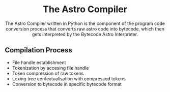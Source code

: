 <h1 align="center">The Astro Compiler</h1>

<p align="center">The Astro Compiler written in Python is the component of the program code conversion process that converts raw astro code into bytecode, which then gets interpreted by the Bytecode Astro Interpreter.</p>

<h2>Compilation Process</h2>
<ul>
  <li>File handle establishment</li>
  <li>Tokenization by accesing file handle</li>
  <li>Token compression of raw tokens</li>
  <li>Lexing tree contextualisation with compressed tokens</li>
  <li>Conversion to bytecode in specific bytecode format</li>
</ul>

